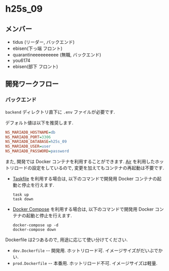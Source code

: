 # h25s_09

## メンバー

- tidus (リーダー, バックエンド)
- ebisen(下っ端 フロント)
- quarantineeeeeeeeee (無職, バックエンド)
- you6174
- ebisen(部下 フロント)

## 開発ワークフロー

### バックエンド

`backend` ディレクトリ直下に `.env` ファイルが必要です.

デフォルト値は以下を推奨します.

```ini
NS_MARIADB_HOSTNAME=db
NS_MARIADB_PORT=3306
NS_MARIADB_DATABASE=h25s_09
NS_MARIADB_USER=user
NS_MARIADB_PASSWORD=password
```

また, 開発では Docker コンテナを利用することができます.
[Air](https://github.com/air-verse/air) を利用したホットリロードの設定をしているので, 変更を加えてもコンテナの再起動は不要です.

- [Taskfile](https://taskfile.dev) を利用する場合は, 以下のコマンドで開発用 Docker コンテナの起動と停止を行えます.

  ```shell
  task up
  task down
  ```

- [Docker Compose](https://docs.docker.com/compose/) を利用する場合は, 以下のコマンドで開発用 Docker コンテナの起動と停止を行えます.

  ```shell
  docker-compose up -d
  docker-compose down
  ```

Dockerfile は2つあるので, 用途に応じて使い分けてください.

- `dev.Dockerfile` -- 開発用. ホットリロード可. イメージサイズがだいぶでかい.
- `prod.Dockerfile` -- 本番用. ホットリロード不可. イメージサイズは軽量.
